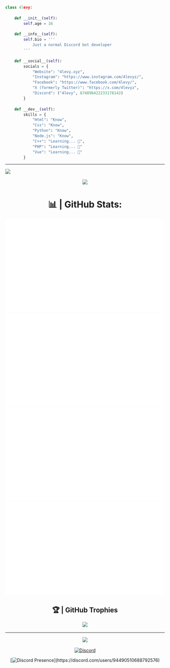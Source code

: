 ```python
class 4levy:

    def __init__(self):
        self.age = 16

    def __info__(self):
        self.bio = '''
            Just a normal Discord bot developer
        '''

    def __social__(self):
        socials = {
            "Website": "4levy.xyz",
            "Instagram": "https://www.instagram.com/4levyz/",
            "Facebook": "https://www.facebook.com/4levy/",
            "X (formerly Twitter)": "https://x.com/4levyz",
            "Discord": ("4levy", 874898422233178142)
        }

    def __dev__(self):
        skills = {
            "Html": "Know",
            "Css": "Know",
            "Python": "Know",
            "Node.js": "Know",
            "C++": "Learning... 🔧",
            "PHP": "Learning... 🔧"
            "Vue": "Learning... 🔧"
        }
```
---

![](https://i.ibb.co/QcHHS4H/Discord.png)

<div align="center">

![](https://count.getloli.com/@4levy?name=4levy&theme=booru-qualityhentais)

# 📊 | GitHub Stats:
![](https://raw.githubusercontent.com/4levy/github-stats/master/generated/overview.svg#gh-dark-mode-only)
![](https://raw.githubusercontent.com/4levy/github-stats/master/generated/overview.svg#gh-light-mode-only)
![](https://raw.githubusercontent.com/4levy/github-stats/master/generated/languages.svg#gh-dark-mode-only)
![](https://raw.githubusercontent.com/4levy/github-stats/master/generated/languages.svg#gh-light-mode-only)

## 🏆 | GitHub Trophies
![](https://github-profile-trophy.vercel.app/?username=4levy&theme=radical&no-frame=false&no-bg=true&margin-w=4)

---
[![](https://visitcount.itsvg.in/api?id=4levy&icon=2&color=12)](https://visitcount.itsvg.in)

[![Discord](https://img.shields.io/discord/1007520773096886323?color=7289DA&logo=discord&logoColor=white)](https://discord.gg/TSdpyMMfrU)

[![Discord Presence](https://lanyard-profile-readme.vercel.app/api/874898422233178142?theme=light&bg=809ecf&animated=true&hideDiscrim=true&borderRadius=30px&idleMessage=Currently%20taking%20a%20break%20from%20the%20keyboard...)](https://discord.com/users/94490510688792576)

</div>

